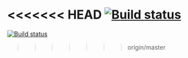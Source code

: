 <<<<<<< HEAD
[![Build status](https://ci.appveyor.com/api/projects/status/fb3a6tnutakvxvq9/branch/master?svg=true)](https://ci.appveyor.com/project/DimkaSmile/postmanecho/branch/master)
=======
[![Build status](https://ci.appveyor.com/api/projects/status/fb3a6tnutakvxvq9/branch/master?svg=true)](https://ci.appveyor.com/project/DimkaSmile/postmanecho/branch/master)
>>>>>>> origin/master
